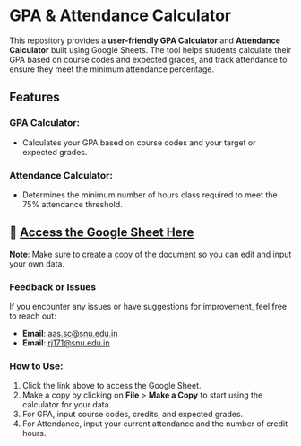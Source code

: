 # GPA & Attendance Calculator

This repository provides a **user-friendly GPA Calculator** and **Attendance Calculator** built using Google Sheets. The tool helps students calculate their GPA based on course codes and expected grades, and track attendance to ensure they meet the minimum attendance percentage.

## Features

### GPA Calculator:
- Calculates your GPA based on course codes and your target or expected grades.

### Attendance Calculator:
- Determines the minimum number of hours class required to meet the 75% attendance threshold.


## 🔗 [Access the Google Sheet Here](https://docs.google.com/spreadsheets/d/1rLpAoB7KL3FkivI8oXWibkxdqsTijvxXtkNb0er5cDI/edit?gid=294273360#gid=294273360/)

**Note**: Make sure to create a copy of the document so you can edit and input your own data.

### Feedback or Issues

If you encounter any issues or have suggestions for improvement, feel free to reach out:

- **Email**: [aas.sc@snu.edu.in](mailto:aas.sc@snu.edu.in)
- **Email**: [rj171@snu.edu.in](mailto:rj171@snu.edu.in)

### How to Use:
1. Click the link above to access the Google Sheet.
2. Make a copy by clicking on **File** > **Make a Copy** to start using the calculator for your data.
3. For GPA, input course codes, credits, and expected grades.
4. For Attendance, input your current attendance and the number of credit hours.
